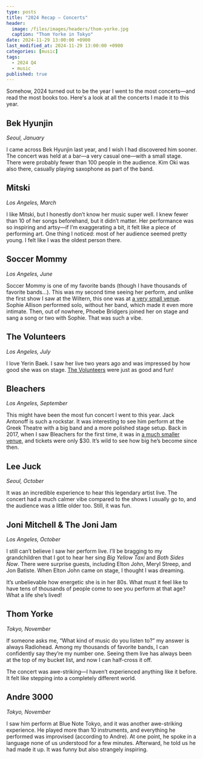 ```yaml
---
type: posts
title: "2024 Recap — Concerts"
header:
  image: /files/images/headers/thom-yorke.jpg
  caption: "Thom Yorke in Tokyo"
date: 2024-11-29 13:00:00 +0900
last_modified_at: 2024-11-29 13:00:00 +0900
categories: [music]
tags: 
  - 2024 Q4
  - music
published: true
---
```


Somehow, 2024 turned out to be the year I went to the most concerts—and read the most books too. Here's a look at all the concerts I made it to this year.

## Bek Hyunjin  

*Seoul, January*  

I came across Bek Hyunjin last year, and I wish I had discovered him sooner. The concert was held at a bar—a very casual one—with a small stage. There were probably fewer than 100 people in the audience. Kim Oki was also there, casually playing saxophone as part of the band.

## Mitski  

*Los Angeles, March*  

I like Mitski, but I honestly don’t know her music super well. I knew fewer than 10 of her songs beforehand, but it didn’t matter. Her performance was so inspiring and artsy—if I’m exaggerating a bit, it felt like a piece of performing art. One thing I noticed: most of her audience seemed pretty young. I felt like I was the oldest person there.

## Soccer Mommy  

*Los Angeles, June*  

Soccer Mommy is one of my favorite bands (though I have thousands of favorite bands...). This was my second time seeing her perform, and unlike the first show I saw at the Wiltern, this one was at [a very small venue](https://en.wikipedia.org/wiki/Hollywood_Forever_Cemetery). Sophie Allison performed solo, without her band, which made it even more intimate. Then, out of nowhere, Phoebe Bridgers joined her on stage and sang a song or two with Sophie. That was such a vibe.

## The Volunteers  

*Los Angeles, July*  

I love Yerin Baek. I saw her live two years ago and was impressed by how good she was on stage. [The Volunteers](https://en.wikipedia.org/wiki/The_Volunteers_(South_Korean_band)) were just as good and fun!

## Bleachers  

*Los Angeles, September*  

This might have been the most fun concert I went to this year. Jack Antonoff is such a rockstar. It was interesting to see him perform at the Greek Theatre with a big band and a more polished stage setup. Back in 2017, when I saw Bleachers for the first time, it was in [a much smaller venue](https://www.instagram.com/theglasshousepomona?utm_source=ig_web_button_share_sheet&igsh=ZDNlZDc0MzIxNw==), and tickets were only $30. It’s wild to see how big he’s become since then.

## Lee Juck  

*Seoul, October*  

It was an incredible experience to hear this legendary artist live. The concert had a much calmer vibe compared to the shows I usually go to, and the audience was a little older too. Still, it was fun.

## Joni Mitchell & The Joni Jam  

*Los Angeles, October*  

I still can’t believe I saw her perform live. I’ll be bragging to my grandchildren that I got to hear her sing *Big Yellow Taxi* and *Both Sides Now*. There were surprise guests, including Elton John, Meryl Streep, and Jon Batiste. When Elton John came on stage, I thought I was dreaming. 

It’s unbelievable how energetic she is in her 80s. What must it feel like to have tens of thousands of people come to see you perform at that age? What a life she’s lived!

## Thom Yorke  

*Tokyo, November*  

If someone asks me, “What kind of music do you listen to?” my answer is always Radiohead. Among my thousands of favorite bands, I can confidently say they’re my number one. Seeing them live has always been at the top of my bucket list, and now I can half-cross it off.  

The concert was awe-striking—I haven’t experienced anything like it before. It felt like stepping into a completely different world.

## Andre 3000  

*Tokyo, November*  

I saw him perform at Blue Note Tokyo, and it was another awe-striking experience. He played more than 10 instruments, and everything he performed was improvised (according to Andre). At one point, he spoke in a language none of us understood for a few minutes. Afterward, he told us he had made it up. It was funny but also strangely inspiring.
